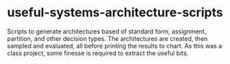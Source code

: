 # useful-systems-architecture-scripts
Scripts to generate architectures based of standard form, assignment, partition, and other decision types. The architectures are created, then sampled and evaluated, all before printing the results to chart. As this was a class project, some finesse is required to extract the useful bits.
